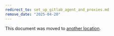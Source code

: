 ```yaml
---
redirect_to: set_up_gitlab_agent_and_proxies.md
remove_date: "2025-04-20"
---
```


<!-- markdownlint-disable -->
<!-- vale off -->

This document was moved to [another location](set_up_gitlab_agent_and_proxies.md).

<!-- This redirect file can be deleted after <2025-04-20>. -->
<!-- Redirects that point to other docs in the same project expire in three months. -->
<!-- Redirects that point to docs in a different project or site (for example, link is not relative and starts with `https:`) expire in one year. -->
<!-- Before deletion, see: https://docs.gitlab.com/ee/development/documentation/redirects.html -->
